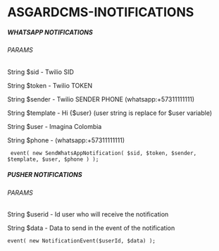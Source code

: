 # ASGARDCMS-INOTIFICATIONS

##### WHATSAPP NOTIFICATIONS
###### PARAMS

String $sid - Twilio SID
 
String $token - Twilio TOKEN

String $sender - Twilio SENDER PHONE (whatsapp:+57311111111)
 
String $template - Hi {$user} (user string is replace for $user variable)
 
String $user - Imagina Colombia

String $phone - (whatsapp:+57311111111)


```
 event( new SendWhatsAppNotification( $sid, $token, $sender, $template, $user, $phone ) );
```

##### PUSHER NOTIFICATIONS
###### PARAMS

String $userid - Id user who will receive the notification

String $data - Data to send in the event of the notification

```
event( new NotificationEvent($userId, $data) );
```
